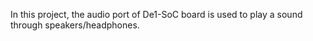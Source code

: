 In this project, the audio port of De1-SoC board is used to play a sound through speakers/headphones.
